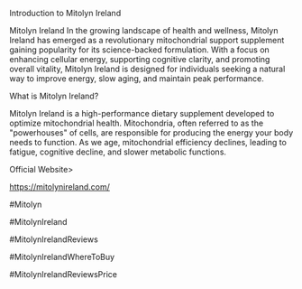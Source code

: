 Introduction to Mitolyn Ireland

Mitolyn Ireland In the growing landscape of health and wellness, Mitolyn Ireland has emerged as a revolutionary mitochondrial support supplement gaining popularity for its science-backed formulation. With a focus on enhancing cellular energy, supporting cognitive clarity, and promoting overall vitality, Mitolyn Ireland is designed for individuals seeking a natural way to improve energy, slow aging, and maintain peak performance.

What is Mitolyn Ireland?

Mitolyn Ireland is a high-performance dietary supplement developed to optimize mitochondrial health. Mitochondria, often referred to as the "powerhouses" of cells, are responsible for producing the energy your body needs to function. As we age, mitochondrial efficiency declines, leading to fatigue, cognitive decline, and slower metabolic functions.

Official Website>

https://mitolynireland.com/

#Mitolyn

#MitolynIreland

#MitolynIrelandReviews

#MitolynIrelandWhereToBuy

#MitolynIrelandReviewsPrice

